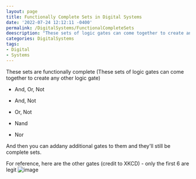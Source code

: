 ```yaml
---
layout: page
title: Functionally Complete Sets in Digital Systems
date: '2022-07-24 12:12:11 -0400'
permalink: /DigitalSystems/FunctionalCompleteSets
deescription: "These sets of logic gates can come together to create any other logic gate"
categories: DigitalSystems
tags:
- Digital
- Systems
---
```


These sets are functionally complete (These sets of logic gates can come together to create any other logic gate)

* And, Or, Not

* And, Not

* Or, Not

* Nand 

* Nor

And then you can addany additional gates to them and they'll still be complete sets. 


For reference, here are the other gates (credit to XKCD) - only the first 6 are legit 
![image](https://user-images.githubusercontent.com/5733247/143417630-a630e457-626e-4104-8aac-9cde4c34656e.png)
